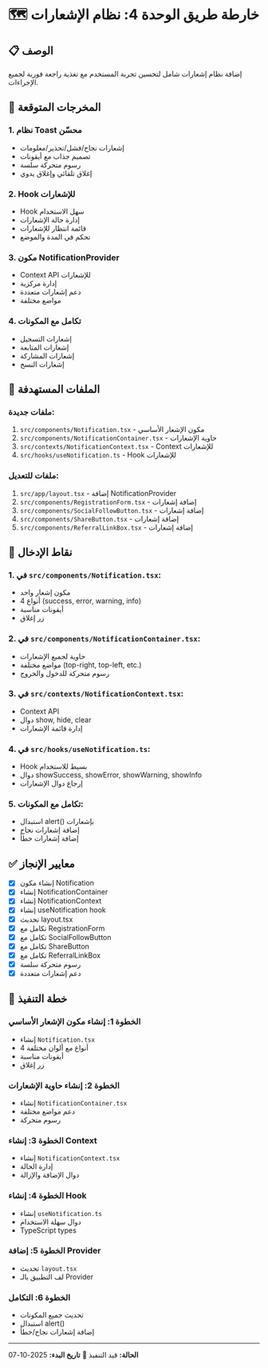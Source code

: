 # 🗺️ خارطة طريق الوحدة 4: نظام الإشعارات

## 📋 الوصف
إضافة نظام إشعارات شامل لتحسين تجربة المستخدم مع تغذية راجعة فورية لجميع الإجراءات.

## 🎯 المخرجات المتوقعة

### 1. نظام Toast محسّن
- إشعارات نجاح/فشل/تحذير/معلومات
- تصميم جذاب مع أيقونات
- رسوم متحركة سلسة
- إغلاق تلقائي وإغلاق يدوي

### 2. Hook للإشعارات
- Hook سهل الاستخدام
- إدارة حالة الإشعارات
- قائمة انتظار للإشعارات
- تحكم في المدة والموضع

### 3. مكون NotificationProvider
- Context API للإشعارات
- إدارة مركزية
- دعم إشعارات متعددة
- مواضع مختلفة

### 4. تكامل مع المكونات
- إشعارات التسجيل
- إشعارات المتابعة
- إشعارات المشاركة
- إشعارات النسخ

## 📁 الملفات المستهدفة

### ملفات جديدة:
1. `src/components/Notification.tsx` - مكون الإشعار الأساسي
2. `src/components/NotificationContainer.tsx` - حاوية الإشعارات
3. `src/contexts/NotificationContext.tsx` - Context للإشعارات
4. `src/hooks/useNotification.ts` - Hook للإشعارات

### ملفات للتعديل:
1. `src/app/layout.tsx` - إضافة NotificationProvider
2. `src/components/RegistrationForm.tsx` - إضافة إشعارات
3. `src/components/SocialFollowButton.tsx` - إضافة إشعارات
4. `src/components/ShareButton.tsx` - إضافة إشعارات
5. `src/components/ReferralLinkBox.tsx` - إضافة إشعارات

## 🔧 نقاط الإدخال

### 1. في `src/components/Notification.tsx`:
- مكون إشعار واحد
- 4 أنواع (success, error, warning, info)
- أيقونات مناسبة
- زر إغلاق

### 2. في `src/components/NotificationContainer.tsx`:
- حاوية لجميع الإشعارات
- مواضع مختلفة (top-right, top-left, etc.)
- رسوم متحركة للدخول والخروج

### 3. في `src/contexts/NotificationContext.tsx`:
- Context API
- دوال show, hide, clear
- إدارة قائمة الإشعارات

### 4. في `src/hooks/useNotification.ts`:
- Hook بسيط للاستخدام
- دوال showSuccess, showError, showWarning, showInfo
- إرجاع دوال الإشعارات

### 5. تكامل مع المكونات:
- استبدال alert() بإشعارات
- إضافة إشعارات نجاح
- إضافة إشعارات خطأ

## ✅ معايير الإنجاز

- [x] إنشاء مكون Notification
- [x] إنشاء NotificationContainer
- [x] إنشاء NotificationContext
- [x] إنشاء useNotification hook
- [x] تحديث layout.tsx
- [x] تكامل مع RegistrationForm
- [x] تكامل مع SocialFollowButton
- [x] تكامل مع ShareButton
- [x] تكامل مع ReferralLinkBox
- [x] رسوم متحركة سلسة
- [x] دعم إشعارات متعددة

## 🚀 خطة التنفيذ

### الخطوة 1: إنشاء مكون الإشعار الأساسي
- إنشاء `Notification.tsx`
- 4 أنواع مع ألوان مختلفة
- أيقونات مناسبة
- زر إغلاق

### الخطوة 2: إنشاء حاوية الإشعارات
- إنشاء `NotificationContainer.tsx`
- دعم مواضع مختلفة
- رسوم متحركة

### الخطوة 3: إنشاء Context
- إنشاء `NotificationContext.tsx`
- إدارة الحالة
- دوال الإضافة والإزالة

### الخطوة 4: إنشاء Hook
- إنشاء `useNotification.ts`
- دوال سهلة الاستخدام
- TypeScript types

### الخطوة 5: إضافة Provider
- تحديث `layout.tsx`
- لف التطبيق بالـ Provider

### الخطوة 6: التكامل
- تحديث جميع المكونات
- استبدال alert()
- إضافة إشعارات نجاح/خطأ

---

**الحالة:** قيد التنفيذ 🔄
**تاريخ البدء:** 2025-10-07
